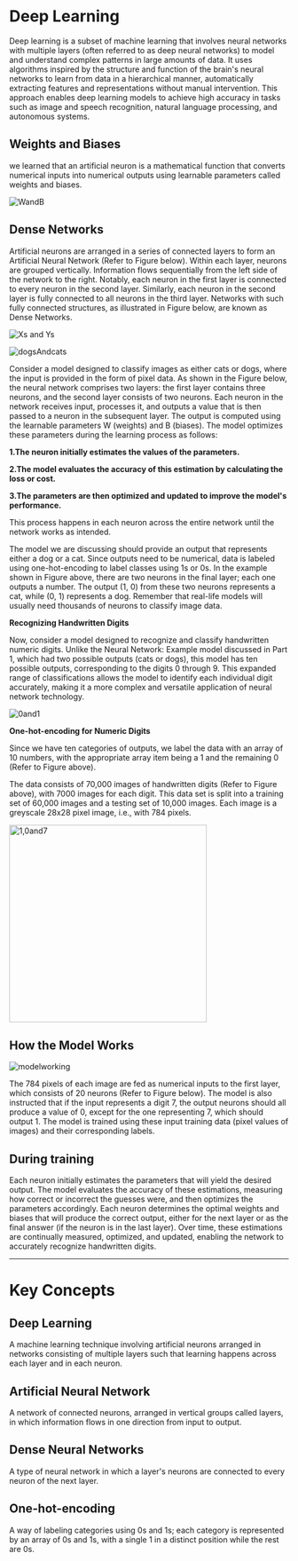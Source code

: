 # Deep Learning 
Deep learning is a subset of machine learning that involves neural networks with multiple layers (often referred to as deep neural networks) to model and understand complex patterns in large amounts of data. It uses algorithms inspired by the structure and function of the brain's neural networks to learn from data in a hierarchical manner, automatically extracting features and representations without manual intervention. This approach enables deep learning models to achieve high accuracy in tasks such as image and speech recognition, natural language processing, and autonomous systems.
## Weights and Biases
 we learned that an artificial neuron is a mathematical function that converts numerical inputs into numerical outputs using learnable parameters called weights and biases. 

 ![WandB](https://github.com/Tahir-Dars/AI_ML_Basics--Notes-/assets/150343129/aad6b3e4-c808-4b0c-9f2b-431de197b943)

## Dense Networks
Artificial neurons are arranged in a series of connected layers to form an Artificial Neural Network (Refer to Figure below). Within each layer, neurons are grouped vertically. Information flows sequentially from the left side of the network to the right. Notably, each neuron in the first layer is connected to every neuron in the second layer. Similarly, each neuron in the second layer is fully connected to all neurons in the third layer. Networks with such fully connected structures, as illustrated in Figure below, are known as Dense Networks.

![Xs and Ys](https://github.com/Tahir-Dars/AI_ML_Basics--Notes-/assets/150343129/3c7aa9a7-aaeb-40c7-b3a2-0ebb64f1f98d)


![dogsAndcats](https://github.com/Tahir-Dars/AI_ML_Basics--Notes-/assets/150343129/f354931b-c1cc-466a-a2bc-52e5fec1fab0)


Consider a model designed to classify images as either cats or dogs, where the input is provided in the form of pixel data. As shown in the Figure below, the neural network comprises two layers: the first layer contains three neurons, and the second layer consists of two neurons. Each neuron in the network receives input, processes it, and outputs a value that is then passed to a neuron in the subsequent layer. The output is computed using the learnable parameters W (weights) and B (biases). The model optimizes these parameters during the learning process as follows:

**1.The neuron initially estimates the values of the parameters.**

**2.The model evaluates the accuracy of this estimation by calculating the loss or cost.**

**3.The parameters are then optimized and updated to improve the model's performance.**

This process happens in each neuron across the entire network until the network works as intended. 

The model we are discussing should provide an output that represents either a dog or a cat. Since outputs need to be numerical, data is labeled using one-hot-encoding to label classes using 1s or 0s. In the example shown in Figure above, there are two neurons in the final layer; each one outputs a number. The output (1, 0) from these two neurons represents a cat, while (0, 1) represents a dog. 
Remember that real-life models will usually need thousands of neurons to classify image data. 

**Recognizing Handwritten Digits**

Now, consider a model designed to recognize and classify handwritten numeric digits. Unlike the Neural Network: Example model discussed in Part 1, which had two possible outputs (cats or dogs), this model has ten possible outputs, corresponding to the digits 0 through 9. This expanded range of classifications allows the model to identify each individual digit accurately, making it a more complex and versatile application of neural network technology.

![0and1](https://github.com/Tahir-Dars/AI_ML_Basics--Notes-/assets/150343129/c45998f5-02f3-48b5-a56f-512f10a31b85)

**One-hot-encoding for Numeric Digits**

Since we have ten categories of outputs, we label the data with an array of 10 numbers, with the appropriate array item being a 1 and the remaining 0 (Refer to Figure above). 

The data consists of 70,000 images of handwritten digits (Refer to Figure above), with 7000 images for each digit. This data set is split into a training set of 60,000 images and a testing set of 10,000 images. Each image is a greyscale 28x28 pixel image, i.e., with 784 pixels.

<img width="356" alt="1,0and7" src="https://github.com/Tahir-Dars/AI_ML_Basics--Notes-/assets/150343129/55a2aad5-dae2-40fc-a455-dfb3f5607a4a">

## How the Model Works

![modelworking](https://github.com/Tahir-Dars/AI_ML_Basics--Notes-/assets/150343129/f3864615-79b5-4041-827e-f479e4a9d25d)

The 784 pixels of each image are fed as numerical inputs to the first layer, which consists of 20 neurons (Refer to Figure below). The model is also instructed that if the input represents a digit 7, the output neurons should all produce a value of 0, except for the one representing 7, which should output 1. The model is trained using these input training data (pixel values of images) and their corresponding labels.

## During training

Each neuron initially estimates the parameters that will yield the desired output.
The model evaluates the accuracy of these estimations, measuring how correct or incorrect the guesses were, and then optimizes the parameters accordingly.
Each neuron determines the optimal weights and biases that will produce the correct output, either for the next layer or as the final answer (if the neuron is in the last layer).
Over time, these estimations are continually measured, optimized, and updated, enabling the network to accurately recognize handwritten digits.

___________________________________________________________________________________________________
# Key Concepts

## Deep Learning
A machine learning technique involving artificial neurons arranged in networks consisting of multiple layers such that learning happens across each layer and in each neuron.

## Artificial Neural Network
A network of connected neurons, arranged in vertical groups called layers, in which information flows in one direction from input to output.

## Dense Neural Networks
A type of neural network in which a layer's neurons are connected to every neuron of the next layer.

## One-hot-encoding
A way of labeling categories using 0s and 1s; each category is represented by an array of 0s and 1s, with a single 1 in a distinct position while the rest are 0s.

































